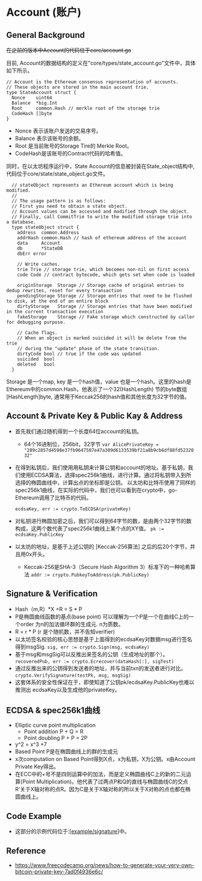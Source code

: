 # Account (账户)

## General Background

~~在之前的版本中Account的代码位于core/account.go~~

目前, Account的数据结构的定义在"core/types/state_account.go"文件中，具体如下所示。

```Golang
// Account is the Ethereum consensus representation of accounts.
// These objects are stored in the main account trie.
type StateAccount struct {
  Nonce    uint64
  Balance  *big.Int
  Root     common.Hash // merkle root of the storage trie
  CodeHash []byte
}
```

- Nonce 表示该账户发送的交易序号。
- Balance 表示该账号的余额。
- Root 是当前账号的Storage Tire的 Merkle Root。
- CodeHash是该账号的Contract代码的哈希值。

同时，在以太坊程序运行中，State Account的信息被封装在State_object结构中,代码位于core/state/state_object.go文件。

```Golang
  // stateObject represents an Ethereum account which is being modified.
  //
  // The usage pattern is as follows:
  // First you need to obtain a state object.
  // Account values can be accessed and modified through the object.
  // Finally, call CommitTrie to write the modified storage trie into a database.
  type stateObject struct {
    address  common.Address
    addrHash common.Hash // hash of ethereum address of the account
    data     Account
    db       *StateDB
    dbErr error

    // Write caches.
    trie Trie // storage trie, which becomes non-nil on first access
    code Code // contract bytecode, which gets set when code is loaded

    originStorage  Storage // Storage cache of original entries to dedup rewrites, reset for every transaction
    pendingStorage Storage // Storage entries that need to be flushed to disk, at the end of an entire block
    dirtyStorage   Storage // Storage entries that have been modified in the current transaction execution
    fakeStorage    Storage // Fake storage which constructed by caller for debugging purpose.

    // Cache flags.
    // When an object is marked suicided it will be delete from the trie
    // during the "update" phase of the state transition.
    dirtyCode bool // true if the code was updated
    suicided  bool
    deleted   bool
  }
```

Storage 是一个map, key 是一个hash值，value 也是一个hash。这里的hash是Ethereum中的common.Hash，他表示了一个32(HashLength) 节的byte数组 [HashLength]byte, 通常用于Keccak256的hash值和其他长度为32字节的值。

<!-- ![Account Storage](../figs/01/account_storage.png) -->

## Account & Private Key & Public Kay & Address

- 首先我们通过随机得到一个长度64位account的私钥。
  - 64个16进制位，256bit，32字节
    `var AlicePrivateKey = "289c2857d4598e37fb9647507e47a309d6133539bf21a8b9cb6df88fd5232032"`

- 在得到私钥后，我们使用用私钥来计算公钥和account的地址。基于私钥，我们使用ECDSA算法，选择spec256k1曲线，进行计算。通过将私钥带入到所选择的椭圆曲线中，计算出点的坐标即是公钥。
以太坊和比特币使用了同样的spec256k1曲线，在实际的代码中，我们也可以看到在crypto中，go-Ethereum调用了比特币的代码。

    `ecdsaKey, err := crypto.ToECDSA(privateKey)`

- 对私钥进行椭圆加密之后，我们可以得到64字节的数，是由两个32字节的数构成，这两个数代表了spec256k1曲线上某个点的XY值。
    `pk := ecdsaKey.PublicKey`
- 以太坊的地址，是基于上述公钥的 [Keccak-256算法] 之后的后20个字节，并且用0x开头。
  - Keccak-256是SHA-3（Secure Hash Algorithm 3）标准下的一种哈希算法
    `addr := crypto.PubkeyToAddress(pk.PublicKey)`

## Signature & Verification

- Hash（m,R）*X +R = S * P
- P是椭圆曲线函数的基点(base point) 可以理解为一个P是一个在曲线C上的一个order 为n的加法循环群的生成元. n为质数。
- R = r * P (r 是个随机数，并不告知verifier)
- 以太坊签名校验的核心思想是基于上面得到的ecdsaKey对数据msg进行签名得到msgSig. 
    `sig, err := crypto.Sign(msg, ecdsaKey)`
- 基于msg和msgSig可以反推出来签名的公钥（生成地址的那个）。
    `recoveredPub, err := crypto.Ecrecover(dataHash[:], sigTest)`
- 通过反推出来的公钥得到发送者的地址，并与当前txn的发送者进行对比。
    `crypto.VerifySignature(testPk, msg, msgSig)`
- 这套体系的安全性保证在于，即使知道了公钥pk/ecdsaKey.PublicKey也难以推测出 ecdsaKey以及生成他的privateKey。

## ECDSA & spec256k1曲线

- Elliptic curve point multiplication
  - Point addition P + Q = R
  - Point doubling P + P = 2P
- y^2 = x^3 +7
- Based Point P是在椭圆曲线上的群的生成元
- x次computation on Based Point得到X点，x为私钥，X为公钥。x由Account Private Key得出。
- 在ECC中的+号不是四则运算中的加法，而是定义椭圆曲线C上的新的二元运算(Point Multiplication)。他代表了过两点P和Q的直线与椭圆曲线C的交点R‘关于X轴对称的点R。因为C是关于X轴对称的所以关于X对称的点也都在椭圆曲线上。

## Code Example

- 这部分的示例代码位于:[[example/signature](example/signature)]中。


## Reference
- https://www.freecodecamp.org/news/how-to-generate-your-very-own-bitcoin-private-key-7ad0f4936e6c/